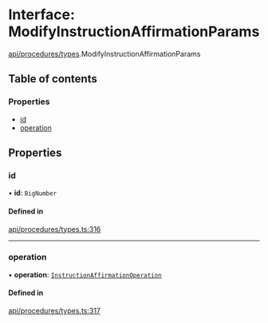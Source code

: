# Interface: ModifyInstructionAffirmationParams

[api/procedures/types](../wiki/api.procedures.types).ModifyInstructionAffirmationParams

## Table of contents

### Properties

- [id](../wiki/api.procedures.types.ModifyInstructionAffirmationParams#id)
- [operation](../wiki/api.procedures.types.ModifyInstructionAffirmationParams#operation)

## Properties

### id

• **id**: `BigNumber`

#### Defined in

[api/procedures/types.ts:316](https://github.com/PolymathNetwork/polymesh-sdk/blob/c6fe1be3/src/api/procedures/types.ts#L316)

___

### operation

• **operation**: [`InstructionAffirmationOperation`](../wiki/api.procedures.types.InstructionAffirmationOperation)

#### Defined in

[api/procedures/types.ts:317](https://github.com/PolymathNetwork/polymesh-sdk/blob/c6fe1be3/src/api/procedures/types.ts#L317)
